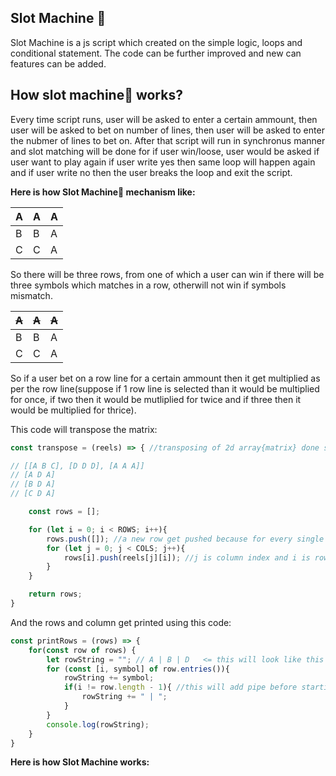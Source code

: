 ## Slot Machine 🎰
Slot Machine is a js script which created on the simple logic, loops and conditional statement. The code can be further improved and new can features can be added. 

## How slot machine🎰 works? 
Every time script runs, user will be asked to enter a certain ammount, then user will be asked to bet on number of lines, then user will be asked to enter the nubmer of lines to bet on.
After that script will run in synchronus manner and slot matching will be done for if user win/loose, user would be asked if user want to play again if user write yes then same loop will happen again and if user write no then the user breaks the loop and exit the script.

**Here is how Slot Machine🎰 mechanism like:** 

| A | A | A | 
|---|---|---|
| B | B | A |
| C | C | A |
 
So there will be three rows, from one of which a user can win if there will be three symbols which matches in a row, otherwill not win if symbols mismatch. 

| ~~A~~ | ~~A~~ | ~~A~~ | 
|---|---|---|
| B | B | A |
| C | C | A |

So if a user bet on a row line for a certain ammount then it get multiplied as per the row line(suppose if 1 row line is selected than it would be multiplied for once, if two then it would be mutliplied for twice and if three then it would be multiplied for thrice).

This code will transpose the matrix:
```javascript
const transpose = (reels) => { //transposing of 2d array{matrix} done so that we can match the data easily

// [[A B C], [D D D], [A A A]]
// [A D A]
// [B D A]
// [C D A]

    const rows = [];

    for (let i = 0; i < ROWS; i++){
        rows.push([]); //a new row get pushed because for every single row an array is needed to represent it
        for (let j = 0; j < COLS; j++){
            rows[i].push(reels[j][i]); //j is column index and i is row index
        }
    }

    return rows;
}
```

And the rows and column get printed using this code:
```javascript
const printRows = (rows) => {
    for(const row of rows) {
        let rowString = ""; // A | B | D   <= this will look like this
        for (const [i, symbol] of row.entries()){
            rowString += symbol;
            if(i != row.length - 1){ //this will add pipe before starting and end of rowstring array
                rowString += " | ";
            }
        }
        console.log(rowString);
    }
}

```

**Here is how Slot Machine works:**

